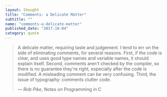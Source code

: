 ```yaml
---
layout: thought
title: "Comments: a Delicate Matter"
subtitle: ""
name: "comments-a-delicate-matter"
published_date: "2017-10-04"
category: quote
---
```


> A delicate matter, requiring taste and judgement.  I tend to err on the side
> of eliminating comments, for several reasons.  First, if the code is clear,
> and uses good type names and variable names, it should explain itself.
> Second, comments aren't checked by the compiler, so there is no guarantee
> they're right, especially after the code is modified.  A misleading comment
> can be very confusing.  Third, the issue of typography: comments clutter code.
>
> &mdash; <cite>Rob Pike</cite>, Notes on Programming in C
>

